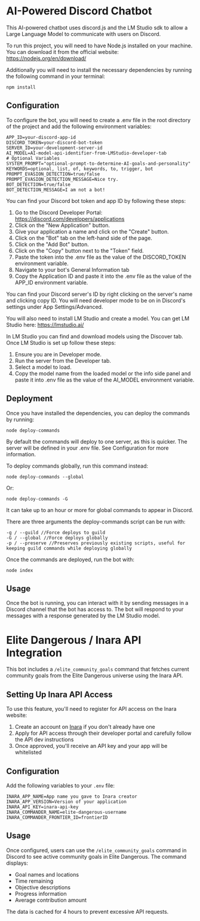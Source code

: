 # AI-Powered Discord Chatbot
This AI-powered chatbot uses discord.js and the LM Studio sdk to allow a Large Language Model to communicate with users on Discord.

To run this project, you will need to have Node.js installed on your machine. You can download it from the official website: https://nodejs.org/en/download/

Additionally you will need to install the necessary dependencies by running the following command in your terminal:
```
npm install
```

## Configuration
To configure the bot, you will need to create a .env file in the root directory of the project and add the following environment variables:
```
APP_ID=your-discord-app-id
DISCORD_TOKEN=your-discord-bot-token
SERVER_ID=your-development-server-id
AI_MODEL=AI-model-api-identifier-from-LMStudio-developer-tab
# Optional Variables
SYSTEM_PROMPT="optional-prompt-to-determine-AI-goals-and-personality"
KEYWORDS=optional, list, of, keywords, to, trigger, bot
PROMPT_EVASION_DETECTION=true/false
PROMPT_EVASION_DETECTION_MESSAGE=Nice try.
BOT_DETECTION=true/false
BOT_DETECTION_MESSAGE=I am not a bot!
```
You can find your Discord bot token and app ID by following these steps:
 1. Go to the Discord Developer Portal: https://discord.com/developers/applications
 2. Click on the "New Application" button.
 3. Give your application a name and click on the "Create" button.
 4. Click on the "Bot" tab on the left-hand side of the page.
 5. Click on the "Add Bot" button.
 6. Click on the "Copy" button next to the "Token" field.
 7. Paste the token into the .env file as the value of the DISCORD_TOKEN environment variable.
 8. Navigate to your bot's General Information tab
 9. Copy the Application ID and paste it into the .env file as the value of the APP_ID environment variable.

You can find your Discord server's ID by right clicking on the server's name and clicking copy ID. You will need developer mode to be on in Discord's settings under App Settings/Advanced.

You will also need to install LM Studio and create a model. You can get LM Studio here: https://lmstudio.ai/

In LM Studio you can find and download models using the Discover tab. Once LM Studio is set up follow these steps:
1. Ensure you are in Developer mode.
2. Run the server from the Developer tab.
3. Select a model to load.
4. Copy the model name from the loaded model or the info side panel and paste it into .env file as the value of the AI_MODEL environment variable.

## Deployment
Once you have installed the dependencies, you can deploy the commands by running:
```
node deploy-commands
```
By default the commands will deploy to one server, as this is quicker. The server will be defined in your .env file. See Configuration for more information.

To deploy commands globally, run this command instead:
```
node deploy-commands --global
```
Or:
```
node deploy-commands -G
```
It can take up to an hour or more for global commands to appear in Discord.

There are three arguments the deploy-commands script can be run with:
```
-g / --guild //Force deploys to guild
-G / --global //Force deploys globally
-p / --preserve //Preserves previously existing scripts, useful for keeping guild commands while deploying globally
```

Once the commands are deployed, run the bot with:
```
node index
```

## Usage
Once the bot is running, you can interact with it by sending messages in a Discord channel that the bot has access to. The bot will respond to your messages with a response generated by the LM Studio model.

# Elite Dangerous / Inara API Integration

This bot includes a `/elite_community_goals` command that fetches current community goals from the Elite Dangerous universe using the Inara API.

## Setting Up Inara API Access

To use this feature, you'll need to register for API access on the Inara website:

1. Create an account on [Inara](https://inara.cz/) if you don't already have one
2. Apply for API access through their developer portal and carefully follow the API dev instructions
3. Once approved, you'll receive an API key and your app will be whitelisted

## Configuration

Add the following variables to your `.env` file:
```
INARA_APP_NAME=App name you gave to Inara creator
INARA_APP_VERSION=Version of your application
INARA_API_KEY=inara-api-key
INARA_COMMANDER_NAME=elite-dangerous-username
INARA_COMMANDER_FRONTIER_ID=frontierID
```

## Usage

Once configured, users can use the `/elite_community_goals` command in Discord to see active community goals in Elite Dangerous. The command displays:

- Goal names and locations
- Time remaining
- Objective descriptions
- Progress information
- Average contribution amount

The data is cached for 4 hours to prevent excessive API requests.
